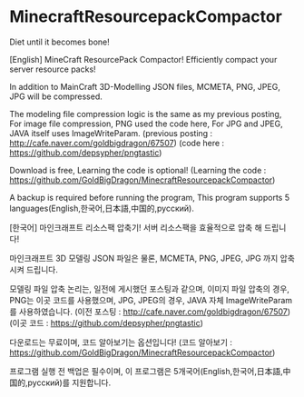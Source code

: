 # MinecraftResourcepackCompactor
Diet until it becomes bone!

[English]
MineCraft ResourcePack Compactor!
Efficiently compact your server resource packs!

In addition to MainCraft 3D-Modelling JSON files,
MCMETA, PNG, JPEG, JPG will be compressed.

The modeling file compression logic is the same as my previous posting,
For image file compression, PNG used the code here,
For JPG and JPEG, JAVA itself uses ImageWriteParam.
(previous posting : http://cafe.naver.com/goldbigdragon/67507)
(code here : https://github.com/depsypher/pngtastic)

Download is free,
Learning the code is optional!
(Learning the code : https://github.com/GoldBigDragon/MinecraftResourcepackCompactor)

A backup is required before running the program,
This program supports 5 languages(English,한국어,日本語,中国的,русский).

[한국어]
마인크래프트 리소스팩 압축기!
서버 리소스팩을 효율적으로 압축 해 드립니다!

마인크래프트 3D 모델링 JSON 파일은 물론,
MCMETA, PNG, JPEG, JPG 까지 압축시켜 드립니다.

모델링 파일 압축 논리는, 일전에 게시했던 포스팅과 같으며,
이미지 파일 압축의 경우, PNG는 이곳 코드를 사용했으며,
JPG, JPEG의 경우, JAVA 자체 ImageWriteParam를 사용하였습니다.
(이전 포스팅 : http://cafe.naver.com/goldbigdragon/67507)
(이곳 코드 : https://github.com/depsypher/pngtastic)

다운로드는 무료이며,
코드 알아보기는 옵션입니다!
(코드 알아보기 : https://github.com/GoldBigDragon/MinecraftResourcepackCompactor)

프로그램 실행 전 백업은 필수이며,
이 프로그램은 5개국어(English,한국어,日本語,中国的,русский)를 지원합니다.
